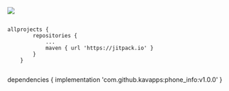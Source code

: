 [![](https://jitpack.io/v/kavapps/phone_info.svg)](https://jitpack.io/#kavapps/phone_info)

<code>
allprojects {
		repositories {
			...
			maven { url 'https://jitpack.io' }
		}
	}
  </code>
  
  
  
  dependencies {
	        implementation 'com.github.kavapps:phone_info:v1.0.0'
	}
